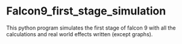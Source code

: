 # Falcon9_first_stage_simulation
This python program simulates the first stage of falcon 9 with all the calculations and real world effects written (except graphs).
